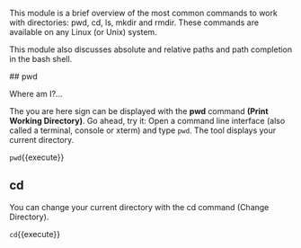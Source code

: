 This module is a brief overview of the most common commands to work with directories:
pwd, cd, ls, mkdir and rmdir. These commands are available on any Linux (or Unix)
system.

This module also discusses absolute and relative paths and path completion in the bash
shell.

## pwd

Where am I?...

The you are here sign can be displayed with the **pwd** command **(Print Working Directory)**.
Go ahead, try it: Open a command line interface (also called a terminal, console or xterm)
and type `pwd`. The tool displays your current directory.


`pwd`{{execute}}

## cd 

You can change your current directory with the cd command (Change Directory).

`cd`{{execute}}
